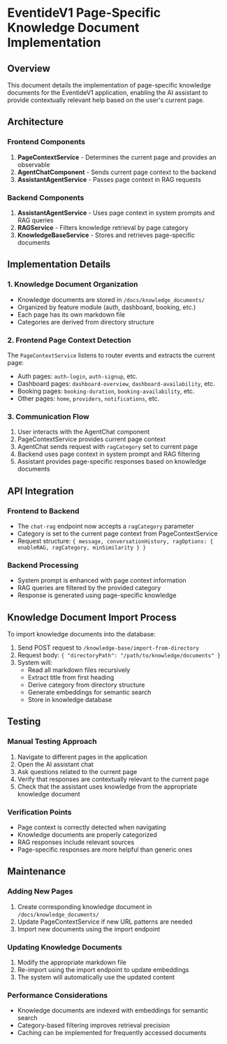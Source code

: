 # EventideV1 Page-Specific Knowledge Document Implementation

## Overview
This document details the implementation of page-specific knowledge documents for the EventideV1 application, enabling the AI assistant to provide contextually relevant help based on the user's current page.

## Architecture

### Frontend Components
1. **PageContextService** - Determines the current page and provides an observable
2. **AgentChatComponent** - Sends current page context to the backend
3. **AssistantAgentService** - Passes page context in RAG requests

### Backend Components
1. **AssistantAgentService** - Uses page context in system prompts and RAG queries
2. **RAGService** - Filters knowledge retrieval by page category
3. **KnowledgeBaseService** - Stores and retrieves page-specific documents

## Implementation Details

### 1. Knowledge Document Organization
- Knowledge documents are stored in `/docs/knowledge_documents/`
- Organized by feature module (auth, dashboard, booking, etc.)
- Each page has its own markdown file
- Categories are derived from directory structure

### 2. Frontend Page Context Detection
The `PageContextService` listens to router events and extracts the current page:
- Auth pages: `auth-login`, `auth-signup`, etc.
- Dashboard pages: `dashboard-overview`, `dashboard-availability`, etc.
- Booking pages: `booking-duration`, `booking-availability`, etc.
- Other pages: `home`, `providers`, `notifications`, etc.

### 3. Communication Flow
1. User interacts with the AgentChat component
2. PageContextService provides current page context
3. AgentChat sends request with `ragCategory` set to current page
4. Backend uses page context in system prompt and RAG filtering
5. Assistant provides page-specific responses based on knowledge documents

## API Integration

### Frontend to Backend
- The `chat-rag` endpoint now accepts a `ragCategory` parameter
- Category is set to the current page context from PageContextService
- Request structure: `{ message, conversationHistory, ragOptions: { enableRAG, ragCategory, minSimilarity } }`

### Backend Processing
- System prompt is enhanced with page context information
- RAG queries are filtered by the provided category
- Response is generated using page-specific knowledge

## Knowledge Document Import Process

To import knowledge documents into the database:

1. Send POST request to `/knowledge-base/import-from-directory`
2. Request body: `{ "directoryPath": "/path/to/knowledge/documents" }`
3. System will:
   - Read all markdown files recursively
   - Extract title from first heading
   - Derive category from directory structure
   - Generate embeddings for semantic search
   - Store in knowledge database

## Testing

### Manual Testing Approach
1. Navigate to different pages in the application
2. Open the AI assistant chat
3. Ask questions related to the current page
4. Verify that responses are contextually relevant to the current page
5. Check that the assistant uses knowledge from the appropriate knowledge document

### Verification Points
- Page context is correctly detected when navigating
- Knowledge documents are properly categorized
- RAG responses include relevant sources
- Page-specific responses are more helpful than generic ones

## Maintenance

### Adding New Pages
1. Create corresponding knowledge document in `/docs/knowledge_documents/`
2. Update PageContextService if new URL patterns are needed
3. Import new documents using the import endpoint

### Updating Knowledge Documents
1. Modify the appropriate markdown file
2. Re-import using the import endpoint to update embeddings
3. The system will automatically use the updated content

### Performance Considerations
- Knowledge documents are indexed with embeddings for semantic search
- Category-based filtering improves retrieval precision
- Caching can be implemented for frequently accessed documents